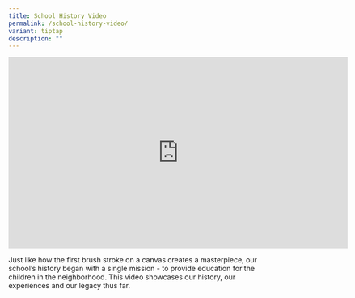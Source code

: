 ```yaml
---
title: School History Video
permalink: /school-history-video/
variant: tiptap
description: ""
---
```

<p></p>
<div class="iframe-wrapper">
<iframe height="378" width="671" allowfullscreen="true" frameborder="0" src="https://www.youtube.com/embed/lofRyLnwoZ4?si=RaBWJS5k29CarvHr"></iframe>
</div>
<p>Just like how the first brush stroke on a canvas creates a masterpiece,
our school’s history began with a single mission - to provide education
for the children in the neighborhood. This video showcases our history,
our experiences and our legacy thus far.</p>